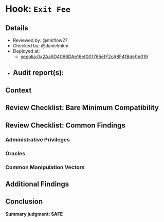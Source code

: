 # Hook: `Exit Fee`

## Details
- Reviewed by: @mkflow27
- Checked by: @danielmkm
- Deployed at:
    - [sepolia:0x2Aa9D4066DAe16ef001765efF2cA8F41Bde0b019](https://sepolia.etherscan.io/address/0x307d96183f133c738Af11D1971BF0A5ee15312be)
- Audit report(s):
    - 

## Context

## Review Checklist: Bare Minimum Compatibility

## Review Checklist: Common Findings

### Administrative Privileges

### Oracles

### Common Manipulation Vectors

## Additional Findings

## Conclusion
**Summary judgment: SAFE**